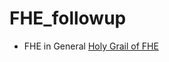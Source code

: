 # FHE_followup

* FHE in General
[Holy Grail of FHE](https://www.cs.utexas.edu/~dwu4/papers/XRDSFHE.pdf)


